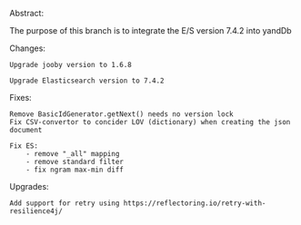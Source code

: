 Abstract: 

The purpose of this branch is to integrate the E/S version 7.4.2 into yandDb 

Changes: 
    
    Upgrade jooby version to 1.6.8
    
    Upgrade Elasticsearch version to 7.4.2

Fixes:
 
    Remove BasicIdGenerator.getNext() needs no version lock
    Fix CSV-convertor to concider LOV (dictionary) when creating the json document
    
    Fix ES: 
        - remove "_all" mapping    
        - remove standard filter
        - fix ngram max-min diff

Upgrades: 
    
    Add support for retry using https://reflectoring.io/retry-with-resilience4j/